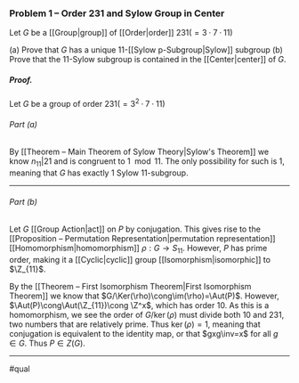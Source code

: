 ### Problem 1 – Order 231 and Sylow Group in Center
Let $G$ be a [[Group|group]] of [[Order|order]] $231(= 3 · 7 · 11)$

(a) Prove that $G$ has a unique $11$-[[Sylow p-Subgroup|Sylow]] subgroup
(b) Prove that the $11$-Sylow subgroup is contained in the [[Center|center]] of $G$.

##### *Proof.*
Let $G$ be a group of order $231(= 3^2 · 7 · 11)$

###### Part (a)
By [[Theorem – Main Theorem of Sylow Theory|Sylow's Theorem]] we know $n_{11}|21$ and is congruent to $1\mod{11}$. The only possibility for such is $1$, meaning that $G$ has exactly $1$ Sylow $11$-subgroup.
***
###### Part (b)
Let $G$ [[Group Action|act]] on $P$ by conjugation. This gives rise to the [[Proposition – Permutation Representation|permutation representation]] [[Homomorphism|homomorphism]] $\rho: G\to S_{11}$. However, $P$ has prime order, making it a [[Cyclic|cyclic]] group [[Isomorphism|isomorphic]] to $\Z_{11}$. 

By the [[Theorem – First Isomorphism Theorem|First Isomorphism Theorem]] we know that $G/\Ker(\rho)\cong\im(\rho)=\Aut(P)$. However, $\Aut(P)\cong\Aut(\Z_{11})\cong \Z^x$, which has order $10$.  As this is a homomorphism, we see the order of $G/\ker(\rho)$ must divide both $10$ and $231$, two numbers that are relatively prime. Thus $\ker(\rho)=1$, meaning that conjugation is equivalent to the identity map, or that $gxg\inv=x$ for all $g\in G$. Thus $P\in Z(G)$.
***
#qual